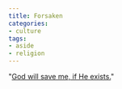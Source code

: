 ```yaml
---
title: Forsaken
categories:
- culture
tags:
- aside
- religion
---
```


"[God will save me, if He exists.][1]"

   [1]: http://scienceblogs.com/strangerfruit/2006/06/god_will_save_me_if_he_exists.php

